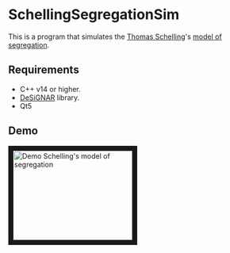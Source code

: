 # SchellingSegregationSim

This is a program that simulates the
[Thomas Schelling](https://en.wikipedia.org/wiki/Thomas_Schelling)'s
[model of segregation](https://en.wikipedia.org/wiki/Schelling%27s_model_of_segregation).

## Requirements

- C++ v14 or higher.
- [DeSiGNAR](https://github.com/R3mmurd/DeSiGNAR) library.
- Qt5

## Demo

<a href="http://www.youtube.com/watch?feature=player_embedded&v=kSSsSoByXHw
" target="_blank"><img src="http://img.youtube.com/vi/kSSsSoByXHw/0.jpg"
alt="Demo Schelling's model of segregation" width="240" height="180" border="10" /></a>

